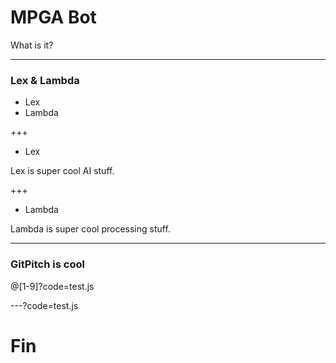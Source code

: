 # MPGA Bot

What is it?

---

### Lex & Lambda

- Lex
- Lambda

+++

- Lex

Lex is super cool AI stuff.

+++

- Lambda

Lambda is super cool processing stuff.

---

### GitPitch is cool

@[1-9]?code=test.js

---?code=test.js

# Fin